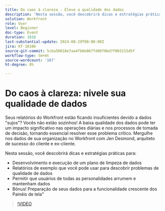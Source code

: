 ```yaml
---
title: Do caos à clareza - Eleve a qualidade dos dados
description: 'Nesta sessão, você descobrirá dicas e estratégias práticas para: Desenvolvimento e execução de um plano de limpeza de dados Relatórios de exemplo que você pode usar para descobrir problemas de qualidade de dados Permitindo que os usuários de todas as personas arrumem e mantenham os dados Bônus! Preparação de seus dados para a funcionalidade crescente dos Painéis de tela"'
solution: Workfront
role: User
level: Beginner
doc-type: Event
duration: 1816
last-substantial-update: 2024-08-29T00:00:00Z
jira: KT-16106
source-git-commit: 5cba50018e7aa4fb0e867fd0070bd7f003215d5f
workflow-type: tm+mt
source-wordcount: '167'
ht-degree: 0%

---
```



# Do caos à clareza: nivele sua qualidade de dados

Seus relatórios do Workfront estão ficando insuficientes devido a dados &quot;sujos&quot;? Vocês não estão sozinhos! A baixa qualidade dos dados pode ter um impacto significativo nas operações diárias e nos processos de tomada de decisão, tornando essencial resolver esse problema crítico. Mergulhe nos dados de sua organização no Workfront com Jen Desmond, arquiteto de sucesso do cliente e ex-cliente.

Nesta sessão, você descobrirá dicas e estratégias práticas para:

* Desenvolvimento e execução de um plano de limpeza de dados
* Relatórios de exemplo que você pode usar para descobrir problemas de qualidade de dados
* Permitir que usuários de todas as personalidades arrumem e mantenham dados
* Bônus! Preparação de seus dados para a funcionalidade crescente dos Painéis de tela&quot;

>[!VIDEO](https://video.tv.adobe.com/v/3433221/?learn=on)
